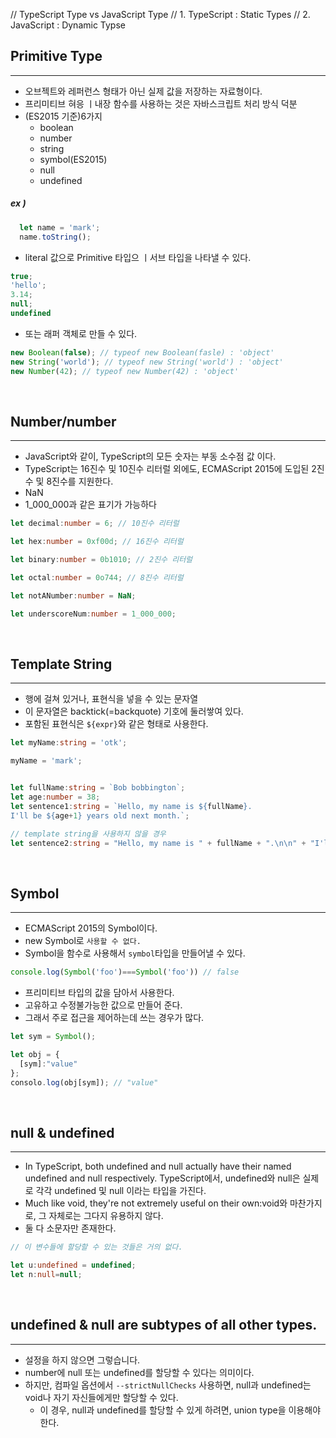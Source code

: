 // TypeScript Type vs JavaScript Type
// 1. TypeScript : Static Types 
// 2. JavaScript : Dynamic Typse

## Primitive Type
---

- 오브젝트와 레퍼런스 형태가 아닌 실제 값을 저장하는 자료형이다.
- 프리미티브 혀응 ㅣ내장 함수를 사용하는 것은 자바스크립트 처리 방식 덕분
- (ES2015 기준)6가지
  - boolean
  - number
  - string
  - symbol(ES2015)
  - null
  - undefined

##### ex )
```ts
  let name = 'mark';
  name.toString();
```

- literal 값으로 Primitive 타입으 ㅣ서브 타입을 나타낼 수 있다.

```ts
true;
'hello';
3.14;
null;
undefined
```

- 또는 래퍼 객체로 만들 수 있다.

```ts
new Boolean(false); // typeof new Boolean(fasle) : 'object'
new String('world'); // typeof new String('world') : 'object'
new Number(42); // typeof new Number(42) : 'object'
```
<br>

## Number/number
---

- JavaScript와 같이, TypeScript의 모든 숫자는 부동 소수점 값 이다.
- TypeScript는 16진수 및 10진수 리터럴 외에도, ECMAScript 2015에 도입된 2진수 및 8진수를 지원한다.
- NaN
- 1_000_000과 같은 표기가 가능하다

```ts
let decimal:number = 6; // 10진수 리터럴

let hex:number = 0xf00d; // 16진수 리터럴

let binary:number = 0b1010; // 2진수 리터럴

let octal:number = 0o744; // 8진수 리터럴

let notANumber:number = NaN;

let underscoreNum:number = 1_000_000;

```

<br>

## Template String
---

- 행에 걸쳐 있거나, 표현식을 넣을 수 있는 문자열
- 이 문자열은 backtick(=backquote) 기호에 둘러쌓여 있다.
- 포함된 표현식은 `${expr}`와 같은 형태로 사용한다.

```ts
let myName:string = 'otk';

myName = 'mark';


let fullName:string = `Bob bobbington`;
let age:number = 38;
let sentence1:string = `Hello, my name is ${fullName}.
I'll be ${age+1} years old next month.`;

// template string을 사용하지 않을 경우
let sentence2:string = "Hello, my name is " + fullName + ".\n\n" + "I'll be " + (age+1) + "years old next month.";
```

<br>


## Symbol
---

- ECMAScript 2015의 Symbol이다.
- new Symbol로 `사용할 수 없다.`
- Symbol을 함수로 사용해서 `symbol`타입을 만들어낼 수 있다.

```ts
console.log(Symbol('foo')===Symbol('foo')) // false
```

- 프리미티브 타입의 값을 담아서 사용한다.
- 고유하고 수정불가능한 값으로 만들어 준다.
- 그래서 주로 접근을 제어하는데 쓰는 경우가 많다.

```ts
let sym = Symbol();

let obj = {
  [sym]:"value"
};
consolo.log(obj[sym]); // "value"

```

<br>


## null & undefined
---

- In TypeScript, both undefined and null actually have their named undefined and null respectively.
TypeScript에서, undefined와 null은 실제로 각각 undefined 및 null 이라는 타입을 가진다.
- Much like void, they're not extremely useful on their own:void와 마찬가지로, 그 자체로는 그다지 유용하지 않다.
- 둘 다 소문자만 존재한다.

```ts
// 이 변수들에 할당할 수 있는 것들은 거의 없다.

let u:undefined = undefined;
let n:null=null;
```

<br>


## undefined & null are subtypes of all other types.
---

- 설정을 하지 않으면 그렇습니다.
- number에 null 또는 undefined를 할당할 수 있다는 의미이다.
- 하지만, 컴파일 옵션에서 `--strictNullChecks` 사용하면, null과 undefined는 void나 자기 자신들에게만 할당할 수 있다.
  - 이 경우, null과 undefined를 할당할 수 있게 하려면, union type을 이용해야 한다.